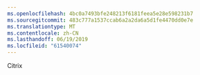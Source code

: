 ```yaml
---
ms.openlocfilehash: 4bc0a7493bfe248213f6181feea5e28e598231b7
ms.sourcegitcommit: 483c777a1537ccab6a2a2da6a5d1fe4470dd0e7e
ms.translationtype: MT
ms.contentlocale: zh-CN
ms.lasthandoff: 06/19/2019
ms.locfileid: "61540074"
---
```

Citrix